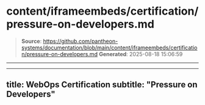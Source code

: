 # content/iframeembeds/certification/pressure-on-developers.md

> **Source**: https://github.com/pantheon-systems/documentation/blob/main/content/iframeembeds/certification/pressure-on-developers.md
> **Generated**: 2025-08-18 15:06:59

---

---
title: WebOps Certification
subtitle: "Pressure on Developers"
---

<Partial file="certification-guide/pressure-on-developers.md" />
